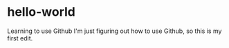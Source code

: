 # hello-world
Learning to use Github
I'm just figuring out how to use Github, so this is my first edit. 
